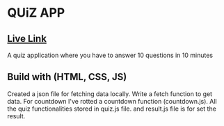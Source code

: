 # QUiZ APP
## [Live Link](https://quiizz-app-js.netlify.app/)

A quiz application where you have to answer 10 questions in 10 minutes

## Build with (HTML, CSS, JS)

Created a json file for fetching data locally. Write a fetch function to get data. For countdown I've rotted a countdown function (countdown.js). All the quiz functionalities stored in quiz.js file. and result.js file is for set the result. 